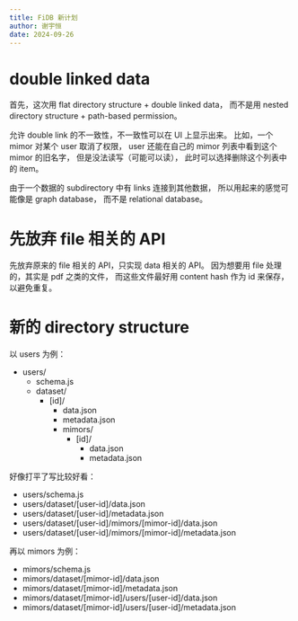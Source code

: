 ```yaml
---
title: FiDB 新计划
author: 谢宇恒
date: 2024-09-26
---
```


# double linked data

首先，这次用 flat directory structure + double linked data，
而不是用 nested directory structure + path-based permission。

允许 double link 的不一致性，不一致性可以在 UI 上显示出来。
比如，一个 mimor 对某个 user 取消了权限，
user 还能在自己的 mimor 列表中看到这个 mimor 的旧名字，
但是没法读写（可能可以读），
此时可以选择删除这个列表中的 item。

由于一个数据的 subdirectory 中有 links 连接到其他数据，
所以用起来的感觉可能像是 graph database，
而不是 relational database。

# 先放弃 file 相关的 API

先放弃原来的 file 相关的 API，只实现 data 相关的 API。
因为想要用 file 处理的，其实是 pdf 之类的文件，
而这些文件最好用 content hash 作为 id 来保存，以避免重复。

# 新的 directory structure

以 users 为例：

- users/
  - schema.js
  - dataset/
    - [id]/
      - data.json
      - metadata.json
      - mimors/
        - [id]/
          - data.json
          - metadata.json

好像打平了写比较好看：

- users/schema.js
- users/dataset/[user-id]/data.json
- users/dataset/[user-id]/metadata.json
- users/dataset/[user-id]/mimors/[mimor-id]/data.json
- users/dataset/[user-id]/mimors/[mimor-id]/metadata.json

再以 mimors 为例：

- mimors/schema.js
- mimors/dataset/[mimor-id]/data.json
- mimors/dataset/[mimor-id]/metadata.json
- mimors/dataset/[mimor-id]/users/[user-id]/data.json
- mimors/dataset/[mimor-id]/users/[user-id]/metadata.json

